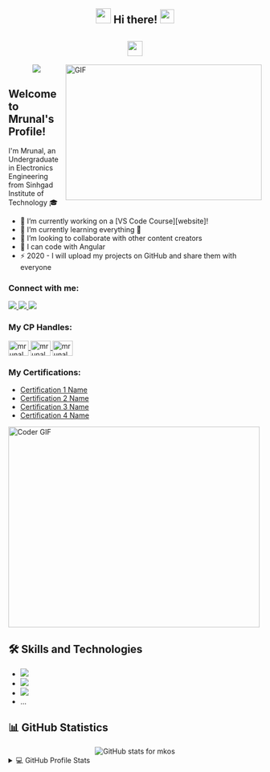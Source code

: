 
<h2 align="center">
  <img src="https://emojis.slackmojis.com/emojis/images/1588315024/8823/hyperkitty.gif?1588315024" width="30" /> Hi there! <img src="https://media.giphy.com/media/hvRJCLFzcasrR4ia7z/giphy.gif" width="28">
</h2>

<h2 align="center">
  <img src="https://emojis.slackmojis.com/emojis/images/1588315024/8823/hyperkitty.gif?1588315024" width="30" />
</h2>

<img align="right" alt="GIF" src="https://github.com/anproghub/anproghub/blob/master/gif.gif?raw=true" width="390" height="270" />

<p align="center">
  <a href="https://www.youtube.com/watch?v=dQw4w9WgXcQ">
    <img src="https://user-images.githubusercontent.com/465125/151564444-07f17c75-0ad0-490b-8273-57b85c82d197.svg" />
  </a>
</p>

## Welcome to Mrunal's Profile!

I'm Mrunal, an Undergraduate in Electronics Engineering from Sinhgad Institute of Technology 🎓

- 🔭 I’m currently working on a [VS Code Course][website]!
- 🌱 I’m currently learning everything 🤣
- 👯 I’m looking to collaborate with other content creators
- 🥅 I can code with  Angular
- ⚡ 2020 - I will upload my projects on GitHub and share them with everyone

<h3 align="left">Connect with me:</h3>

<a href="https://instagram.com/mr.ykos________?igshid=Y2M0YTlkZGNmOQ==">
  <img src="https://img.shields.io/badge/Instagram-%23E4405F.svg?&style=flat-square&logo=instagram&logoColor=white">
</a>

<a href="https://instagram.com/tech_geniushub?igshid=MzNlNGNkZWQ4Mg==">
  <img src="https://img.shields.io/badge/Instagram-%23E4405F.svg?&style=flat-square&logo=instagram&logoColor=white">
</a>

<a href="channel/UCgxPVGIvFsEc9VDNamZHCeA">
  <img src="https://img.shields.io/badge/Youtube-%ff0000.svg?&style=flat-triangle&logo=youtube&logoColor=white">
</a>

<h3 align="left">My CP Handles:</h3>

<a href="https://www.hackerearth.com/@mrunalwaykos15" target="blank">
  <img align="center" src="https://raw.githubusercontent.com/rahuldkjain/github-profile-readme-generator/master/src/images/icons/Social/hackerearth.svg" alt="mrunalwaykos" height="30" width="40" />
</a>

<a href="https://trailblazer.me/id/mrunalwaykos" target="blank">
  <img align="center" src="https://raw.githubusercontent.com/rahuldkjain/github-profile-readme-generator/master/src/images/icons/Social/trailblazer.me.svg" alt="mrunalwaykos" height="30" width="40" />
</a>

<a href="https://www.kaggle.com/munnareview" target="blank">
  <img align="center" src="https://raw.githubusercontent.com/rahuldkjain/github-profile-readme-generator/master/src/images/icons/Social/kaggle.svg" alt="mrunalwaykos" height="30" width="40" />
</a>

<h3 align="left">My Certifications:</h3>

- [Certification 1 Name](https://www.freecodecamp.org/certification/Mykos/front-end-development-libraries/n)
- [Certification 2 Name](https://www.freecodecamp.org/certification/Mykos/responsive-web-design)
- [Certification 3 Name](https://www.freecodecamp.org/certification/Mykos/javascript-algorithms-and-data-structures)
- [Certification 4 Name](https://www.freecodecamp.org/certification/Mykos/machine-learning-with-python-v7)

<img src="https://media.giphy.com/media/SWoSkN6DxTszqIKEqv/giphy.gif" alt="Coder GIF" width="500" height="400">

## 🛠️ Skills and Technologies

- ![](https://img.shields.io/badge/Assembly%20-%23525252.svg?logo=mega&logoColor=white)
- ![](https://img.shields.io/badge/C++-informational?style=flat-square&logo=c%2B%2B&logoColor=white&color=00599C)
- ![](https://img.shields.io/badge/C-informational?style=flat-square&logo=C&logoColor=white&color=A8B9CC)
- ...

## 📊 GitHub Statistics

<div align="center">
  <img  src="https://github-readme-stats.vercel.app/api?username=mkos&show_icons=true&icon_color=0366d6&bg_color=ffffff&hide_title=true" alt="GitHub stats for mkos">
</div>

<details> 
  <summary>💻 GitHub Profile Stats</summary>
  <div align="center">
    <br/>
    <a href="https://github.com/anuraghazra/github-readme-stats">
      <img alt="mkos's Github Stats" src="https://github-readme-stats.vercel.app/api?username=mkos&show_icons=true&count_private=true&theme=vision-friendly-dark&hide_border=true" height="192px"/>
    </a>
    <a href="https://github.com/anuraghazra/github-readme-stats">
      <img alt="mkos's Top Languages" src="https://github-readme-stats.vercel.app/api/top-langs/?username=mkos&langs_count=8&layout=compact&theme=vision-friendly-dark&hide_border=true" height="192px"/>
    </a>
    <br/>
  </div>
  <b>Note:</b> <em>Top languages are a metric of the languages in my public code and do not reflect experience or skill level.</em>
</details>

